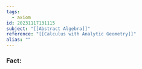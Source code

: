 ```yaml
---
tags:
  - axiom
id: 20231117131115
subject: "[[Abstract Algebra]]"
reference: "[[Calculus with Analytic Geometry]]"
alias: ""
---
```

### Fact:
